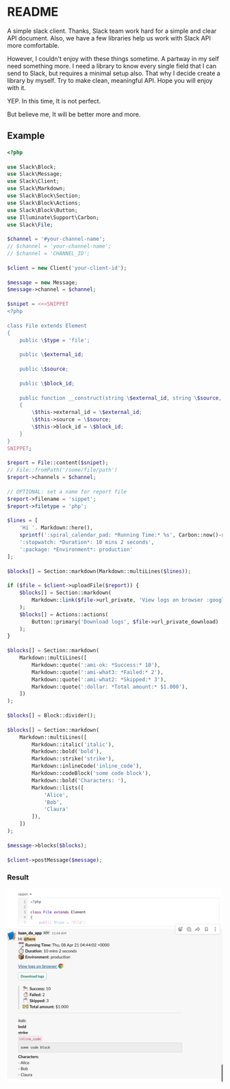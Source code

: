 # README

A simple slack client. Thanks, Slack team work hard for a simple and clear API document.
Also, we have a few libraries help us work with Slack API more comfortable.

However, I couldn't enjoy with these things sometime. A partway in my self need something more.
I need a library to know every single field that I can send to Slack, but requires a minimal setup also.
That why I decide create a library by myself. Try to make clean, meaningful API.
Hope you will enjoy with it.

YEP. In this time, It is not perfect. 

But believe me, It will be better more and more.

## Example

```php
<?php

use Slack\Block;
use Slack\Message;
use Slack\Client;
use Slack\Markdown;
use Slack\Block\Section;
use Slack\Block\Actions;
use Slack\Block\Button;
use Illuminate\Support\Carbon;
use Slack\File;

$channel = '#your-channel-name';
// $channel = 'your-channel-name';
// $channel = 'CHANNEL_ID';

$client = new Client('your-client-id');

$message = new Message;
$message->channel = $channel;

$snipet = <<<SNIPPET
<?php

class File extends Element
{
    public \$type = 'file';

    public \$external_id;

    public \$source;

    public \$block_id;

    public function __construct(string \$external_id, string \$source, string \$block_id = null)
    {
        \$this->external_id = \$external_id;
        \$this->source = \$source;
        \$this->block_id = \$block_id;
    }
}
SNIPPET;

$report = File::content($snipet);
// File::fromPath('/some/file/path')
$report->channels = $channel;

// OPTIONAL: set a name for report file
$report->filename = 'sippet';
$report->filetype = 'php';

$lines = [
    'Hi '. Markdown::here(),
    sprintf(':spiral_calendar_pad: *Running Time:* %s', Carbon::now()->format(Carbon::RFC822)),
    ':stopwatch: *Duration*: 10 mins 2 seconds',
    ':package: *Environment*: production'
];

$blocks[] = Section::markdown(Markdown::multiLines($lines));

if ($file = $client->uploadFile($report)) {
    $blocks[] = Section::markdown(
        Markdown::link($file->url_private, 'View logs on browser :google-chrome:')
    );
    $blocks[] = Actions::actions(
        Button::primary('Download logs', $file->url_private_download)
    );
}

$blocks[] = Section::markdown(
    Markdown::multiLines([
        Markdown::quote(':ami-ok: *Success:* 10'),
        Markdown::quote(':ami-what3: *Failed:* 2'),
        Markdown::quote(':ami-what2: *Skipped:* 3'),
        Markdown::quote(':dollar: *Total amount:* $1.000'),
    ])
);

$blocks[] = Block::divider();

$blocks[] = Section::markdown(
    Markdown::multiLines([
        Markdown::italic('italic'),
        Markdown::bold('bold'),
        Markdown::strike('strike'),
        Markdown::inlineCode('inline_code'),
        Markdown::codeBlock('some code block'),
        Markdown::bold('Characters: '),
        Markdown::lists([
            'Alice',
            'Bob',
            'Claura'
        ]),
    ])
);

$message->blocks($blocks);

$client->postMessage($message);
```

### Result

![results](assets/result.png)